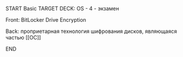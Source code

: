 START
Basic
TARGET DECK: OS - 4 - экзамен

Front: BitLocker Drive Encryption  

Back: проприетарная технология шифрования дисков, являющаяся частью [[ОС]]
<!--ID: 1663427618554-->
END 